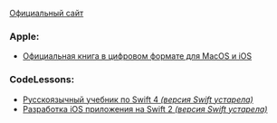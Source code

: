 [Официальный сайт](https://www.apple.com/ru/swift/)

### Apple:
* [Официальная книга в цифровом формате для MacOS и iOS](https://itunes.apple.com/ru/book-series/swift-programming-series/id888896989?mt=11)

### CodeLessons:
* [Русскоязычный учебник по Swift 4 *(версия Swift устарела)*](https://coderlessons.com/tutorials/kompiuternoe-programmirovanie/nauchites-programmirovaniiu-swift/swift-tutorial)
* [Разработка iOS приложения на Swift 2 *(версия Swift устарела)*](https://coderlessons.com/tutorials/mobilnaia-razrabotka/razrabotka-ios-s-swift2/razrabotka-ios-s-pomoshchiu-swift-2-xcode-ide)